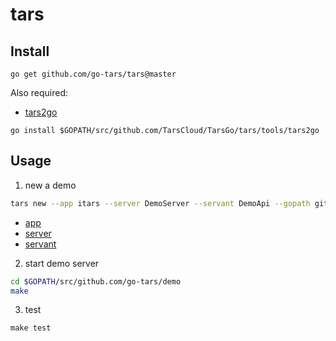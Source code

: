 # tars


## Install

```
go get github.com/go-tars/tars@master
```

Also required:

- [tars2go](https://github.com/TarsCloud/TarsGo)
```
go install $GOPATH/src/github.com/TarsCloud/TarsGo/tars/tools/tars2go
```

## Usage

1. new a demo
```bash
tars new --app itars --server DemoServer --servant DemoApi --gopath github.com/go-tars/demo
```

- [app](https://tarscloud.github.io/TarsDocs/base/tars-concept.html#main-chapter-1)
- [server](https://tarscloud.github.io/TarsDocs/base/tars-concept.html#main-chapter-2)
- [servant](https://tarscloud.github.io/TarsDocs/base/tars-concept.html#main-chapter-3)


2. start demo server 

```bash
cd $GOPATH/src/github.com/go-tars/demo
make
```

3. test

```
make test
```
